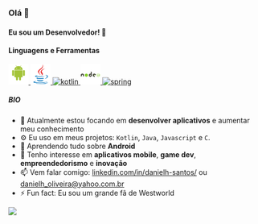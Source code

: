 ### Olá 👋

#### Eu sou um Desenvolvedor! 🤖 

#### Linguagens e Ferramentas

<p align="left"> <a href="https://developer.android.com" target="_blank" rel="noreferrer"> <img src="https://raw.githubusercontent.com/devicons/devicon/master/icons/android/android-original-wordmark.svg" alt="android" width="40" height="40"/> </a> <a href="https://www.java.com" target="_blank" rel="noreferrer"> <img src="https://raw.githubusercontent.com/devicons/devicon/master/icons/java/java-original.svg" alt="java" width="40" height="40"/> </a> <a href="https://kotlinlang.org" target="_blank" rel="noreferrer"> <img src="https://www.vectorlogo.zone/logos/kotlinlang/kotlinlang-icon.svg" alt="kotlin" width="40" height="40"/> </a> <a href="https://nodejs.org" target="_blank" rel="noreferrer"> <img src="https://raw.githubusercontent.com/devicons/devicon/master/icons/nodejs/nodejs-original-wordmark.svg" alt="nodejs" width="40" height="40"/> </a> <a href="https://spring.io/" target="_blank" rel="noreferrer"> <img src="https://www.vectorlogo.zone/logos/springio/springio-icon.svg" alt="spring" width="40" height="40"/> </a> </p>

##### BIO

- 🏢 Atualmente estou focando em **desenvolver aplicativos** e aumentar meu conhecimento
- ⚙️ Eu uso em meus projetos: `Kotlin`, `Java`, `Javascript` e `C`.
- 🌱 Aprendendo tudo sobre **Android**
- 💬 Tenho interesse em **aplicativos mobile**, **game dev**, **empreendedorismo** e **inovação**
- 📫 Vem falar comigo: [linkedin.com/in/danielh-santos/](https://www.linkedin.com/in/danielh-santos/) ou danielh_oliveira@yahoo.com.br
- ⚡️ Fun fact: Eu sou um grande fã de Westworld

![](https://github-readme-stats.vercel.app/api/top-langs/?username=danielh-oliveira&theme=vue&hide_border=false&include_all_commits=false&count_private=false&layout=compact)


